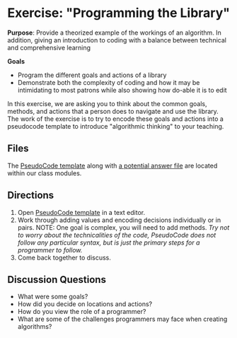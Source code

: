 # Exercise: "Programming the Library"

**Purpose**: Provide a theorized example of the workings of an algorithm. In addition, giving an introduction to coding with a balance between technical and comprehensive learning 

**Goals** 

* Program the different goals and actions of a library
* Demonstrate both the complexity of coding and how it may be intimidating to most patrons while also showing how do-able it is to edit 

In this exercise, we are asking you to think about the common goals, methods, and actions that a person does to navigate and use the library. The work of the exercise is to try to encode these goals and actions into a pseudocode template to introduce "algorithmic thinking" to your teaching.

## Files

The [PseudoCode template](https://raw.githubusercontent.com/jasonclark/algorithmic-awareness/master/modules/one/library-pseudocode-exercise-template.py) along with [a potential answer file](https://raw.githubusercontent.com/jasonclark/algorithmic-awareness/master/modules/one/library-pseudocode-exercise-answer.py) are located within our class modules.

## Directions

 1. Open [PseudoCode template](https://github.com/jasonclark/algorithmic-awareness/blob/master/modules/one/library-pseudocode-exercise-template.py) in a text editor.
 2. Work  through adding  values  and  encoding  decisions individually or in pairs. NOTE: One goal is complex, you will need to add methods. *Try not to worry about the technicalities of the code, PseudoCode does not follow any particular syntax, but is just the primary steps for a programmer to follow.*
 3. Come back together to discuss.

## Discussion Questions

* What were some goals?
* How did you decide on locations and actions?
* How do you view the role of a programmer?
* What are some of the challenges programmers may face when creating algorithms?

